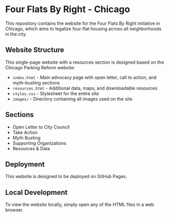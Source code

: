# Four Flats By Right - Chicago

This repository contains the website for the Four Flats By Right initiative in Chicago, which aims to legalize four-flat housing across all neighborhoods in the city.

## Website Structure

This single-page website with a resources section is designed based on the Chicago Parking Reform website:

- `index.html` - Main advocacy page with open letter, call to action, and myth-busting sections
- `resources.html` - Additional data, maps, and downloadable resources
- `styles.css` - Stylesheet for the entire site
- `images/` - Directory containing all images used on the site

## Sections

- Open Letter to City Council
- Take Action
- Myth Busting
- Supporting Organizations
- Resources & Data

## Deployment

This website is designed to be deployed on GitHub Pages.

## Local Development

To view the website locally, simply open any of the HTML files in a web browser.
